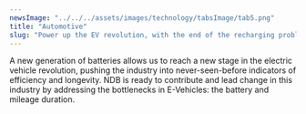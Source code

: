 ```yaml
---
newsImage: "../../../assets/images/technology/tabsImage/tab5.png"
title: "Automotive"
slug: "Power up the EV revolution, with the end of the recharging problem."
---
```


A new generation of batteries allows us to reach a new stage in the electric vehicle revolution, pushing the industry into never-seen-before indicators of efficiency and longevity. NDB is ready to contribute and lead change in this industry by addressing the bottlenecks in E-Vehicles: the battery and mileage duration.
